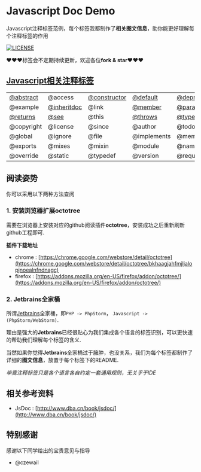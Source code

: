 # Javascript Doc Demo 

Javascript注释标签范例，每个标签我都制作了**相关图文信息**，助你能更好理解每个注释标签的作用

[![LICENSE](https://img.shields.io/badge/license-MIT-blue.svg?style=flat-square)](https://github.com/yinggaozhen/doc-demo/blob/master/LICENSE)

:heart::heart::heart:标签会不定期持续更新，欢迎各位**fork & star**:heart::heart::heart:

## [Javascript相关注释标签](https://github.com/yinggaozhen/doc-demo/tree/master/javascript)

||||||
|---|---|---|---|---|
|[@abstract](./abstract)|@access|[@constructor](./constructor)|[@default](./default)|[@deprecated](./deprecated)|
|@example|[@inheritdoc](./inheritdoc)|@link|[@member](./member)|[@param](./param)|
|[@returns](./returns)|[@see](./see)|@this|[@throws](./throws)|[@type](./type)|
| @copyright | @license| @since |@author |@todo |
| @global | @ignore| @file |@implements |@memberOf |
| @exports | @mixes| @mixin |@module | @namespace|
| @override | @static| @typedef |@version | @requires|

## 阅读姿势

你可以采用以下两种方法查阅

### 1. 安装浏览器扩展octotree

需要在浏览器上安装对应的github阅读插件**octotree**，安装成功之后重新刷新github工程即可.

**插件下载地址**

- chrome : [https://chrome.google.com/webstore/detail/octotree](https://chrome.google.com/webstore/detail/octotree/bkhaagjahfmjljalopjnoealnfndnagc)
- firefox : [https://addons.mozilla.org/en-US/firefox/addon/octotree/](https://addons.mozilla.org/en-US/firefox/addon/octotree/)

### 2. Jetbrains全家桶

所谓[Jetbrains](https://www.jetbrains.com/)全家桶，即`PHP -> PhpStorm`， `Javascript -> (PhpStorm/WebStorm)`.

理由是强大的**Jetbrains**已经很贴心为我们集成各个语言的标签识别，可以更快速的帮助我们理解每个标签的含义.

当然如果你觉得**Jetbrains**全家桶过于臃肿，也没关系，我们为每个标签都制作了详细的**图文信息**，放置于每个标签下的README.

*毕竟注释标签只是各个语言各自约定一套通用规则，无关乎于IDE* 

## 相关参考资料

- JsDoc : [http://www.dba.cn/book/jsdoc/](http://www.dba.cn/book/jsdoc/)

## 特别感谢

感谢以下同学给出的宝贵意见与指导

- @czewail
